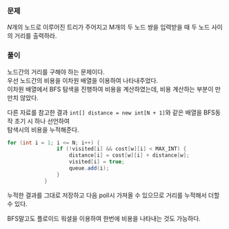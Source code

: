 ### 문제

$N$개의 노드로 이루어진 트리가 주어지고 M개의 두 노드 쌍을 입력받을 때 두 노드 사이의 거리를 출력하라.

### 풀이

노드간의 거리를 구해야 하는 문제이다.   
우선 노드간의 비용을 이차원 배열을 이용하여 나타내주었다.   
이차원 배열에서 BFS 탐색을 진행하여 비용을 계산하였는데, 비용 계산하는 부분이 만만치 않았다.   

다른 자료를 참고한 결과
`int[] distance = new int[N + 1]`와 같은 배열을 BFS동작 초기 시 하나 선언하여   
탐색시의 비용을 누적해준다. 

```java
for (int i = 1; i <= N; i++) {
                if (!visited[i] && cost[w][i] < MAX_INT) {
                    distance[i] = cost[w][i] + distance[w];
                    visited[i] = true;
                    queue.add(i);
                }
            }
```
누적한 결과를 그대로 저장하고 다음 poll시 가져올 수 있으므로 거리를 누적해서 더할 수 있다.   

BFS말고도 플로이드 워셜을 이용하여 한번에 비용을 나타내는 것도 가능하다.
